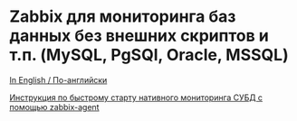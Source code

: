 # Zabbix для мониторинга баз данных без внешних скриптов и т.п. (MySQL, PgSQl, Oracle, MSSQL)

[In English / По-английски](README.md)

[Инструкция по быстрому старту нативного мониторинга СУБД с помощью zabbix-agent](HOWTO_START_DBMON.ru.md)

